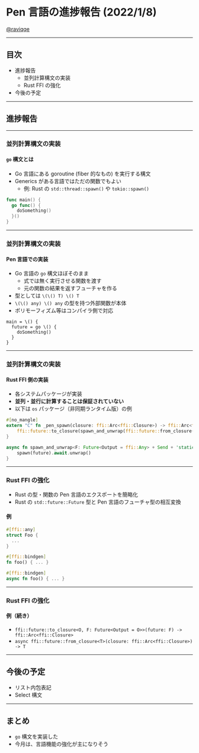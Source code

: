 # Pen 言語の進捗報告 (2022/1/8)

[@raviqqe](https://github.com/raviqqe)

---

## 目次

- 進捗報告
  - 並列計算構文の実装
  - Rust FFI の強化
- 今後の予定

---

## 進捗報告

---

### 並列計算構文の実装

#### `go` 構文とは

- Go 言語にある goroutine (fiber 的なもの) を実行する構文
- Generics がある言語ではただの関数でもよい
  - 例: Rust の `std::thread::spawn()` や `tokio::spawn()`

```go
func main() {
  go func() {
    doSomething()
  }()
}
```

---

### 並列計算構文の実装

#### Pen 言語での実装

- Go 言語の `go` 構文ほぼそのまま
  - 式では無く実行させる関数を渡す
  - 元の関数の結果を返すフューチャを作る
- 型としては `\(\() T) \() T`
- `\(\() any) \() any` の型を持つ外部関数が本体
- ポリモーフィズム等はコンパイラ側で対応

```pen
main = \() {
  future = go \() {
    doSomething()
  }
}
```

---

### 並列計算構文の実装

#### Rust FFI 側の実装

- 各システムパッケージが実装
- **並列・並行に計算することは保証されていない**
- 以下は `os` パッケージ（非同期ランタイム版）の例

```rust
#[no_mangle]
extern "C" fn _pen_spawn(closure: ffi::Arc<ffi::Closure>) -> ffi::Arc<ffi::Closure> {
    ffi::future::to_closure(spawn_and_unwrap(ffi::future::from_closure(closure)))
}

async fn spawn_and_unwrap<F: Future<Output = ffi::Any> + Send + 'static>(future: F) -> ffi::Any {
    spawn(future).await.unwrap()
}
```

---

### Rust FFI の強化

- Rust の型・関数の Pen 言語のエクスポートを簡略化
- Rust の `std::future::Future` 型と Pen 言語のフューチャ型の相互変換

#### 例

```rust
#[ffi::any]
struct Foo {
  ...
}
```

```rust
#[ffi::bindgen]
fn foo() { ... }

#[ffi::bindgen]
async fn foo() { ... }
```

---

### Rust FFI の強化

#### 例（続き）

- `ffi::future::to_closure<O, F: Future<Output = O>>(future: F) -> ffi::Arc<ffi::Closure>`
- `async ffi::future::from_closure<T>(closure: ffi::Arc<ffi::Closure>) -> T`

---

## 今後の予定

- リスト内包表記
- Select 構文

---

## まとめ

- `go` 構文を実装した
- 今月は、言語機能の強化が主になりそう
